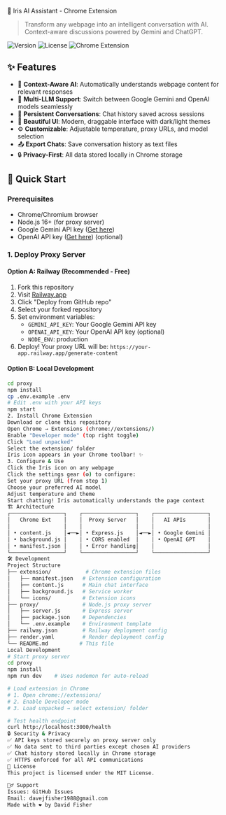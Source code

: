  🌟 Iris AI Assistant - Chrome Extension

> Transform any webpage into an intelligent conversation with AI. Context-aware discussions powered by Gemini and ChatGPT.

![Version](https://img.shields.io/badge/version-2.3.0-blue.svg)
![License](https://img.shields.io/badge/license-MIT-green.svg)
![Chrome Extension](https://img.shields.io/badge/chrome-extension-yellow.svg)

## ✨ Features

- 🧠 **Context-Aware AI**: Automatically understands webpage content for relevant responses
- 🔄 **Multi-LLM Support**: Switch between Google Gemini and OpenAI models seamlessly  
- 💬 **Persistent Conversations**: Chat history saved across sessions
- 🎨 **Beautiful UI**: Modern, draggable interface with dark/light themes
- ⚙️ **Customizable**: Adjustable temperature, proxy URLs, and model selection
- 📤 **Export Chats**: Save conversation history as text files
- 🔒 **Privacy-First**: All data stored locally in Chrome storage

## 🚀 Quick Start

### Prerequisites

- Chrome/Chromium browser
- Node.js 16+ (for proxy server)
- Google Gemini API key ([Get here](https://aistudio.google.com/app/apikey))
- OpenAI API key ([Get here](https://platform.openai.com/api-keys)) (optional)

### 1. Deploy Proxy Server

#### Option A: Railway (Recommended - Free)

1. Fork this repository
2. Visit [Railway.app](https://railway.app)
3. Click "Deploy from GitHub repo"
4. Select your forked repository
5. Set environment variables:
   - `GEMINI_API_KEY`: Your Google Gemini API key
   - `OPENAI_API_KEY`: Your OpenAI API key (optional)
   - `NODE_ENV`: production
6. Deploy! Your proxy URL will be: `https://your-app.railway.app/generate-content`

#### Option B: Local Development

```bash
cd proxy
npm install
cp .env.example .env
# Edit .env with your API keys
npm start
2. Install Chrome Extension
Download or clone this repository
Open Chrome → Extensions (chrome://extensions/)
Enable "Developer mode" (top right toggle)
Click "Load unpacked"
Select the extension/ folder
Iris icon appears in your Chrome toolbar! ✨
3. Configure & Use
Click the Iris icon on any webpage
Click the settings gear (⚙️) to configure:
Set your proxy URL (from step 1)
Choose your preferred AI model
Adjust temperature and theme
Start chatting! Iris automatically understands the page context
🏗️ Architecture
┌─────────────────┐    ┌─────────────────┐    ┌─────────────────┐
│   Chrome Ext    │    │  Proxy Server   │    │   AI APIs       │
│                 │    │                 │    │                 │
│ • content.js    │◄──►│ • Express.js    │◄──►│ • Google Gemini │
│ • background.js │    │ • CORS enabled  │    │ • OpenAI GPT    │
│ • manifest.json │    │ • Error handling│    │                 │
└─────────────────┘    └─────────────────┘    └─────────────────┘
🛠️ Development
Project Structure
├── extension/           # Chrome extension files
│   ├── manifest.json   # Extension configuration
│   ├── content.js      # Main chat interface
│   ├── background.js   # Service worker
│   └── icons/          # Extension icons
├── proxy/              # Node.js proxy server
│   ├── server.js       # Express server
│   ├── package.json    # Dependencies
│   └── .env.example    # Environment template
├── railway.json        # Railway deployment config
├── render.yaml         # Render deployment config
└── README.md          # This file
Local Development
# Start proxy server
cd proxy
npm install
npm run dev    # Uses nodemon for auto-reload

# Load extension in Chrome
# 1. Open chrome://extensions/
# 2. Enable Developer mode
# 3. Load unpacked → select extension/ folder

# Test health endpoint
curl http://localhost:3000/health
🔒 Security & Privacy
✅ API keys stored securely on proxy server only
✅ No data sent to third parties except chosen AI providers
✅ Chat history stored locally in Chrome storage
✅ HTTPS enforced for all API communications
📄 License
This project is licensed under the MIT License.

🙋‍♂️ Support
Issues: GitHub Issues
Email: davejfisher1988@gmail.com
Made with ❤️ by David Fisher
